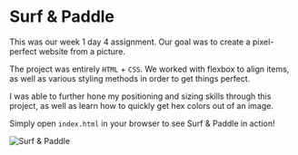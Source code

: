 # Surf & Paddle
This was our week 1 day 4 assignment.
Our goal was to create a pixel-perfect website from a picture.

The project was entirely `HTML` + `CSS`.  We worked with flexbox to align items, as well as various styling methods in order to get things perfect.

I was able to further hone my positioning and sizing skills through this project, as well as learn how to quickly get hex colors out of an image.

Simply open `index.html` in your browser to see Surf & Paddle in action!

![Surf & Paddle](https://github.com/Jonathan-Colegrove/Surf-and-Paddle/README.png "Surf & Paddle")

